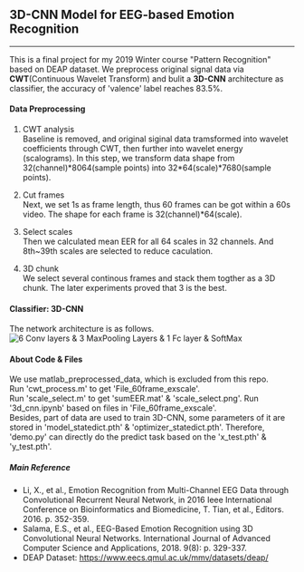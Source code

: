 ## 3D-CNN Model for EEG-based Emotion Recognition 
----
This is a final project for my 2019 Winter course "Pattern Recognition" based on DEAP dataset.
We preprocess original signal data via **CWT**(Continuous Wavelet Transform) and bulit a **3D-CNN** architecture as classifier, the accuracy of 'valence' label reaches 83.5%.

#### Data Preprocessing
1.  CWT analysis  
Baseline is removed, and original siginal data tramsformed into wavelet coefficients through CWT, then further into wavelet energy (scalograms).  In this step, we transform data shape from 32(channel)\*8064(sample points) into 32*64(scale)\*7680(sample points).
2.  Cut frames  
Next, we set 1s as frame length, thus 60 frames can be got within a 60s video. The shape for each frame is 32(channel)*64(scale).
3.  Select scales   
Then we calculated mean EER for all 64 scales in 32 channels. And 8th~39th scales are selected to reduce caculation.

4. 3D chunk     
We select several continous frames and stack them togther as a 3D chunk. The later experiments proved that 3 is the best.

#### Classifier: 3D-CNN
The network architecture is as follows.     
![6 Conv layers & 3 MaxPooling Layers & 1 Fc layer & SoftMax]( https://github.com/Daisybiubiubiu/EEG-Emotion-Recognition/tree/master/CWT/Figure/3D-CNN_architecture.png "3D-CNN Architeture")

#### About Code & Files
We use matlab_preprocessed_data, which is excluded from this repo.  
Run 'cwt_process.m' to get 'File_60frame_exscale'.    
Run 'scale_select.m' to get 'sumEER.mat' & 'scale_select.png'.
Run '3d_cnn.ipynb' based on files in 'File_60frame_exscale'.    
Besides, part of data are used to train 3D-CNN, some parameters of it are stored in  'model_statedict.pth' & 'optimizer_statedict.pth'.
Therefore, 'demo.py' can directly do the predict task based on the 'x_test.pth' & 'y_test.pth'.
##### Main Reference
+ Li, X., et al., Emotion Recognition from Multi-Channel EEG Data through Convolutional Recurrent Neural Network, in 2016 Ieee International Conference on Bioinformatics and Biomedicine, T. Tian, et al., Editors. 2016. p. 352-359.
+ Salama, E.S., et al., EEG-Based Emotion Recognition using 3D Convolutional Neural Networks. International Journal of Advanced Computer Science and Applications, 2018. 9(8): p. 329-337.
+ DEAP Dataset: https://www.eecs.qmul.ac.uk/mmv/datasets/deap/

